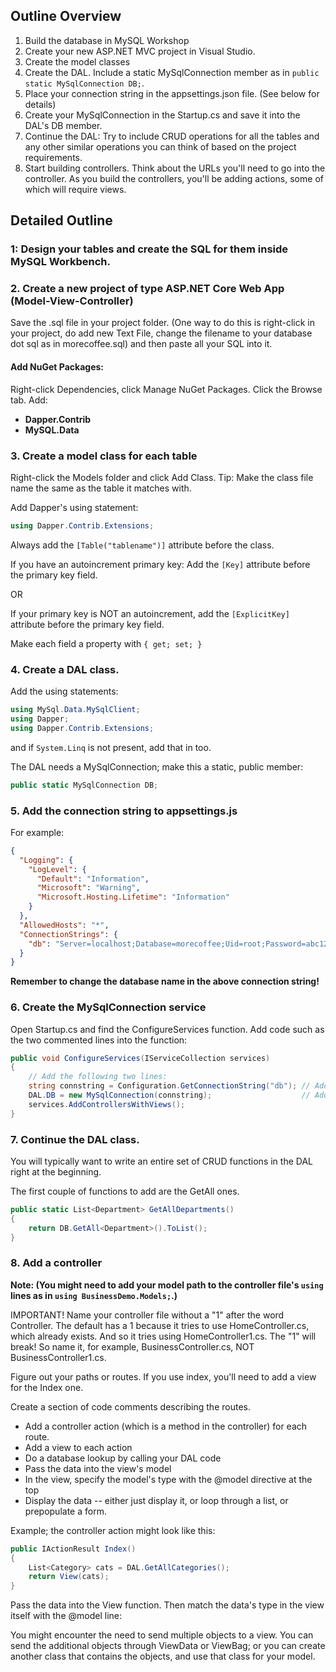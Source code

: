 ## Outline Overview

1. Build the database in MySQL Workshop
2. Create your new ASP.NET MVC project in Visual Studio.
3. Create the model classes
4. Create the DAL. Include a static MySqlConnection member as in ```public static MySqlConnection DB;```.
5. Place your connection string in the appsettings.json file. (See below for details)
6. Create your MySqlConnection in the Startup.cs and save it into the DAL's DB member.
7. Continue the DAL: Try to include CRUD operations for all the tables and any other similar operations you can think of based on the project requirements.
8. Start building controllers. Think about the URLs you'll need to go into the controller. As you build the controllers, you'll be adding actions, some of which will require views.

## Detailed Outline

### 1: Design your tables and create the SQL for them inside MySQL Workbench.

### 2. Create a new project of type ASP.NET Core Web App (Model-View-Controller)

Save the .sql file in your project folder. (One way to do this is right-click in your project, do add new Text File, change the filename to your database dot sql as in morecoffee.sql) and then paste all your SQL into it.

#### Add NuGet Packages:
Right-click Dependencies, click Manage NuGet Packages. Click the Browse tab. Add:
* **Dapper.Contrib**
* **MySQL.Data**

### 3. Create a model class for each table

Right-click the Models folder and click Add Class. Tip: Make the class file name the same as the table it matches with.

Add Dapper's using statement:

```cs
using Dapper.Contrib.Extensions;
```

Always add the ```[Table("tablename")]``` attribute before the class.

If you have an autoincrement primary key: Add the ```[Key]``` attribute before the primary key field.

OR

If your primary key is NOT an autoincrement, add the ```[ExplicitKey]``` attribute before the primary key field.

Make each field a property with ```{ get; set; }```


### 4. Create a DAL class.

Add the using statements:
```cs
using MySql.Data.MySqlClient;
using Dapper;
using Dapper.Contrib.Extensions;
```

and if ```System.Linq``` is not present, add that in too.

The DAL needs a MySqlConnection; make this a static, public member:

```cs
public static MySqlConnection DB;
```

### 5. Add the connection string to appsettings.js

For example:

```json
{
  "Logging": {
    "LogLevel": {
      "Default": "Information",
      "Microsoft": "Warning",
      "Microsoft.Hosting.Lifetime": "Information"
    }
  },
  "AllowedHosts": "*",
  "ConnectionStrings": {
    "db": "Server=localhost;Database=morecoffee;Uid=root;Password=abc123"
  }
}
```

**Remember to change the database name in the above connection string!**

### 6. Create the MySqlConnection service

Open Startup.cs and find the ConfigureServices function. Add code such as the two commented lines into the function:

```cs
public void ConfigureServices(IServiceCollection services)
{
	// Add the following two lines:
	string connstring = Configuration.GetConnectionString("db"); // Add this
	DAL.DB = new MySqlConnection(connstring);                    // Add this
	services.AddControllersWithViews();
}
```

### 7. Continue the DAL class.

You will typically want to write an entire set of CRUD functions in the DAL right at the beginning.

The first couple of functions to add are the GetAll ones.

```cs
public static List<Department> GetAllDepartments()
{
	return DB.GetAll<Department>().ToList();
}
```

### 8. Add a controller

**Note: (You might need to add your model path to the controller file's ```using``` lines as in ```using BusinessDemo.Models;```.)**

IMPORTANT! Name your controller file without a "1" after the word Controller. The default has a 1 because it tries to use HomeController.cs, which already exists.
And so it tries using HomeController1.cs. The "1" will break! So name it, for example, BusinessController.cs, NOT BusinessController1.cs.

Figure out your paths or routes. If you use index, you'll need to add a view for the Index one. 

Create a section of code comments describing the routes.

* Add a controller action (which is a method in the controller) for each route.
* Add a view to each action
* Do a database lookup by calling your DAL code
* Pass the data into the view's model
* In the view, specify the model's type with the @model directive at the top
* Display the data -- either just display it, or loop through a list, or prepopulate a form.

Example; the controller action might look like this:

```cs
public IActionResult Index()
{
	List<Category> cats = DAL.GetAllCategories();
	return View(cats);
}
```

Pass the data into the View function. Then match the data's type in the view itself with the @model line:

You might encounter the need to send multiple objects to a view. You can send the additional objects through ViewData or ViewBag; or you can create another class that contains the objects, and use that class for your model.


